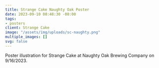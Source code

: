 ```yaml
---
title: Strange Cake Naughty Oak Poster
date: 2023-09-10 08:48:30 -08:00
tags:
- posters
client: Strange Cake
image: "/assets/img/uploads/sc-naughty.png"
multiple_images: []
svg: false
---
```


Poster illustration for Strange Cake at Naughty Oak Brewing Company on 9/16/2023.
